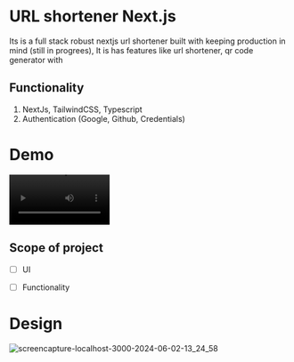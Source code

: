 # URL shortener Next.js
  Its is a full stack robust nextjs url shortener built with keeping production in mind (still in progrees), It is has features like url shortener, qr code generator with 

## Functionality
1. NextJs, TailwindCSS, Typescript
2. Authentication (Google, Github, Credentials)

# Demo
<video src='https://github.com/mohdfaizan5/url-shortner-nextjs/assets/79694828/9fe02fa7-f461-4073-b087-8349cde7dba1' width=180><video/>
<!--
-->
## Scope of project
- [ ] UI
- [ ] Functionality



# Design
<p aligh="center">
  
  ![screencapture-localhost-3000-2024-06-02-13_24_58](https://github.com/mohdfaizan5/url-shortner-nextjs/assets/79694828/83be462c-9a56-463b-962b-4279de33e58f)
</p>


